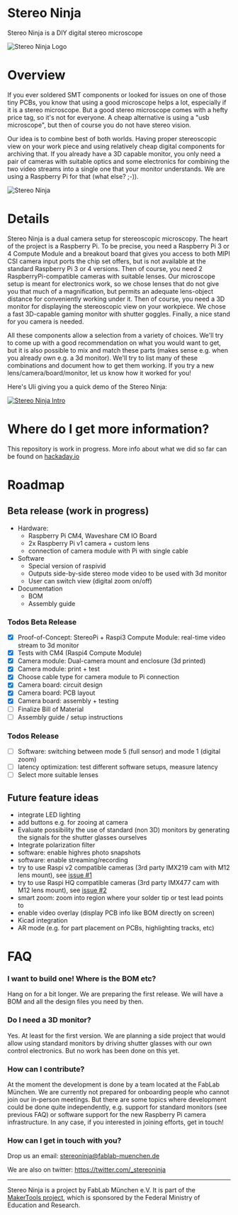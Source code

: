 # Stereo Ninja

Stereo Ninja is a DIY digital stereo microscope

![Stereo Ninja Logo](images/ninjalogo.png)

# Overview

If you ever soldered SMT components or looked for issues on one of those tiny PCBs, you know that using a good microscope helps a lot, especially if it is a stereo microscope. But a good stereo microscope comes with a hefty price tag, so it's not for everyone. A cheap alternative is using a "usb microscope", but then of course you do not have stereo vision.

Our idea is to combine best of both worlds. Having proper stereoscopic view on your work piece and using relatively cheap digital components for archiving that. If you already have a 3D capable monitor, you only need a pair of cameras with suitable optics and some electronics for combining the two video streams into a single one that your monitor understands. We are using a Raspberry Pi for that (what else? ;-)).

![Stereo Ninja](images/title.jpg)

# Details

Stereo Ninja is a dual camera setup for stereoscopic microscopy. The heart of the project is a Raspberry Pi. To be precise, you need a Raspberry Pi 3 or 4 Compute Module and a breakout board that gives you access to both MIPI CSI camera input ports the chip set offers, but is not available at the standard Raspberry Pi 3 or 4 versions. Then of course, you need 2 RaspberryPi-compatible cameras with suitable lenses. Our microscope setup is meant for electronics work, so we chose lenses that do not give you that much of a magnification, but permits an adequate lens-object distance for conveniently working under it. Then of course, you need a 3D monitor for displaying the stereoscopic view on your workpiece. We chose a fast 3D-capable gaming monitor with shutter goggles. Finally, a nice stand for you camera is needed.

All these components allow a selection from a variety of choices. We'll try to come up with a good recommendation on what you would want to get, but it is also possible to mix and match these parts (makes sense e.g. when you already own e.g. a 3d monitor). We'll try to list many of these combinations and document how to get them working. If you try a new lens/camera/board/monitor, let us know how it worked for you!

Here's Uli giving you a quick demo of the Stereo Ninja:

[![Stereo Ninja Intro](images/youtube-preview.jpg)](https://www.youtube.com/watch?v=p-_V9IuZiU0 "Stereo Ninja Intro")

# Where do I get more information?

This repository is work in progress. More info about what we did so far can be found on [hackaday.io](https://hackaday.io/project/180044-stereo-ninja)

# Roadmap

## Beta release (work in progress)


* Hardware: 
  * Raspberry Pi CM4, Waveshare CM IO Board
  * 2x Raspberry Pi v1 camera + custom lens
  * connection of camera module with Pi with single cable 
* Software
  * Special version of raspivid
  * Outputs side-by-side stereo mode video to be used with 3d monitor
  * User can switch view (digital zoom on/off)
* Documentation
  * BOM
  * Assembly guide

### Todos Beta Release

- [x] Proof-of-Concept: StereoPi + Raspi3 Compute Module: real-time video stream to 3d monitor
- [x] Tests with CM4 (Raspi4 Compute Module)
- [x] Camera module: Dual-camera mount and enclosure (3d printed)
- [x] Camera module: print + test
- [x] Choose cable type for camera module to Pi connection
- [x] Camera board: circuit design 
- [x] Camera board: PCB layout
- [x] Camera board: assembly + testing
- [ ] Finalize Bill of Material
- [ ] Assembly guide / setup instructions

### Todos Release

- [ ] Software: switching between mode 5 (full sensor) and mode 1 (digital zoom)
- [ ] latency optimization: test different software setups, measure latency
- [ ] Select more suitable lenses

## Future feature ideas

* integrate LED lighting
* add buttons e.g. for zooing at camera
* Evaluate possibility the use of standard (non 3D) monitors by generating the signals for the shutter glasses ourselves
* Integrate polarization filter
* software: enable highres photo snapshots
* software: enable streaming/recording
* try to use Raspi v2 compatible cameras (3rd party IMX219 cam with M12 lens mount), see [issue #1](https://github.com/StereoNinja/StereoNinja/issues/1)
* try to use Raspi HQ compatible cameras (3rd party IMX477 cam with M12 lens mount), see [issue #2](https://github.com/StereoNinja/StereoNinja/issues/2)
* smart zoom: zoom into region where your solder tip or test lead points to
* enable video overlay (display PCB info like BOM directly on screen)
* Kicad integration 
* AR mode (e.g. for part placement on PCBs, highlighting tracks, etc)

# FAQ

### I want to build one! Where is the BOM etc?

Hang on for a bit longer. We are preparing the first release. We will have a BOM and all the design files you need by then.

### Do I need a 3D monitor?

Yes. At least for the first version. We are planning a side project that would allow using standard monitors by driving shutter glasses with our own control electronics. But no work has been done on this yet.

### How can I contribute?

At the moment the development is done by a team located at the FabLab München. We are currently not prepared for onboarding 
people who cannot join our in-person meetings. But there are some topics where development could be done quite independently, 
e.g. support for standard monitors (see previous FAQ) or software support for the new Raspberry Pi camera infrastructure.
In any case, if you interested in joining efforts, get in touch!

### How can I get in touch with you?

Drop us an email: stereoninja@fablab-muenchen.de

We are also on twitter: https://twitter.com/_stereoninja





---

Stereo Ninja is a project by FabLab München e.V. It is part of the [MakerTools project](https://wiki.fablab-muenchen.de/pages/viewpage.action?pageId=126815075), which is sponsored by the Federal Ministry of Education and Research.
